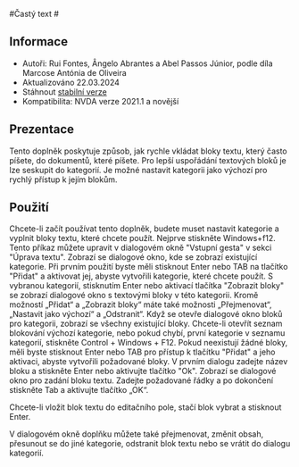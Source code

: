 #Častý text #


## Informace
* Autoři: Rui Fontes, Ângelo Abrantes a Abel Passos Júnior, podle díla Marcose Antónia de Oliveira
* Aktualizováno 22.03.2024
* Stáhnout [stabilní verze][1]
* Kompatibilita: NVDA verze 2021.1 a novější


## Prezentace
Tento doplněk poskytuje způsob, jak rychle vkládat bloky textu, který často píšete, do dokumentů, které píšete.
Pro lepší uspořádání textových bloků je lze seskupit do kategorií.
Je možné nastavit kategorii jako výchozí pro rychlý přístup k jejím blokům.


## Použití
Chcete-li začít používat tento doplněk, budete muset nastavit kategorie a vyplnit bloky textu, které chcete použít.
Nejprve stiskněte Windows+f12. Tento příkaz můžete upravit v dialogovém okně "Vstupní gesta" v sekci "Úprava textu".
Zobrazí se dialogové okno, kde se zobrazí existující kategorie. Při prvním použití byste měli stisknout Enter nebo TAB na tlačítko "Přidat" a aktivovat jej, abyste vytvořili kategorie, které chcete použít.
S vybranou kategorií, stisknutím Enter nebo aktivací tlačítka "Zobrazit bloky" se zobrazí dialogové okno s textovými bloky v této kategorii.
Kromě možností „Přidat“ a „Zobrazit bloky“ máte také možnosti „Přejmenovat“, „Nastavit jako výchozí“ a „Odstranit“.
Když se otevře dialogové okno bloků pro kategorii, zobrazí se všechny existující bloky.
Chcete-li otevřít seznam blokování výchozí kategorie, nebo pokud chybí, první kategorie v seznamu kategorií, stiskněte Control + Windows + F12.
Pokud neexistují žádné bloky, měli byste stisknout Enter nebo TAB pro přístup k tlačítku "Přidat" a jeho aktivaci, abyste vytvořili požadované bloky.
V prvním dialogu zadejte název bloku a stiskněte Enter nebo aktivujte tlačítko "Ok".
Zobrazí se dialogové okno pro zadání bloku textu.
Zadejte požadované řádky a po dokončení stiskněte Tab a aktivujte tlačítko „OK“.

Chcete-li vložit blok textu do editačního pole, stačí blok vybrat a stisknout Enter.

V dialogovém okně doplňku můžete také přejmenovat, změnit obsah, přesunout se do jiné kategorie, odstranit blok textu nebo se vrátit do dialogu kategorií.


[1]: https://github.com/ruifontes/frequentText/releases/download/2024.03.22/frequentText-2024.03.22.nvda-addon
